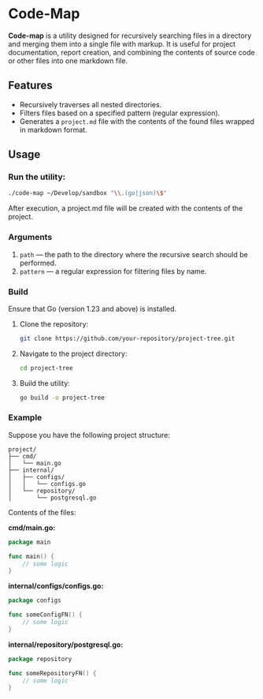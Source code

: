 # Code-Map

**Code-map** is a utility designed for recursively searching files in a directory and merging them into a single file with 
markup. It is useful for project documentation, report creation, and combining the contents of source code or 
other files into one markdown file.

## Features

- Recursively traverses all nested directories.
- Filters files based on a specified pattern (regular expression).
- Generates a `project.md` file with the contents of the found files wrapped in markdown format.

## Usage

### Run the utility:
```bash
./code-map ~/Develop/sandbox "\\.(go|json)\$"
```

After execution, a project.md file will be created with the contents of the project.

### Arguments

1. `path` — the path to the directory where the recursive search should be performed.
2. `pattern` — a regular expression for filtering files by name.

### Build

Ensure that Go (version 1.23 and above) is installed.

1. Clone the repository:
    ```bash
    git clone https://github.com/your-repository/project-tree.git
    ```

2. Navigate to the project directory:
    ```bash
    cd project-tree
    ```

3. Build the utility:
    ```bash
    go build -o project-tree
    ```

### Example

Suppose you have the following project structure:

```
project/
├── cmd/
│   └── main.go
├── internal/
│   ├── configs/
│   │   └── configs.go
│   └── repository/
│       └── postgresql.go
```

Contents of the files: 

**cmd/main.go:**
```go
package main

func main() {
    // some logic
}
```

**internal/configs/configs.go:**
```go
package configs

func someConfigFN() {
    // some logic
}
```

**internal/repository/postgresql.go:**
```go
package repository

func someRepositoryFN() {
    // some logic
}
```
